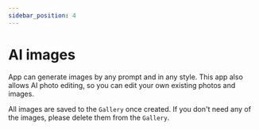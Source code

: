 ```yaml
---
sidebar_position: 4
---
```


# AI images

App can generate images by any prompt and in any style. This app also allows AI photo editing, so you can edit your own existing photos and images.

All images are saved to the `Gallery` once created. If you don't need any of the images, please delete them from the `Gallery`.

